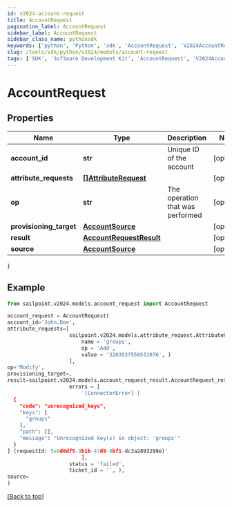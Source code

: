 ```yaml
---
id: v2024-account-request
title: AccountRequest
pagination_label: AccountRequest
sidebar_label: AccountRequest
sidebar_class_name: pythonsdk
keywords: ['python', 'Python', 'sdk', 'AccountRequest', 'V2024AccountRequest'] 
slug: /tools/sdk/python/v2024/models/account-request
tags: ['SDK', 'Software Development Kit', 'AccountRequest', 'V2024AccountRequest']
---
```


# AccountRequest


## Properties

Name | Type | Description | Notes
------------ | ------------- | ------------- | -------------
**account_id** | **str** | Unique ID of the account | [optional] 
**attribute_requests** | [**[]AttributeRequest**](attribute-request) |  | [optional] 
**op** | **str** | The operation that was performed | [optional] 
**provisioning_target** | [**AccountSource**](account-source) |  | [optional] 
**result** | [**AccountRequestResult**](account-request-result) |  | [optional] 
**source** | [**AccountSource**](account-source) |  | [optional] 
}

## Example

```python
from sailpoint.v2024.models.account_request import AccountRequest

account_request = AccountRequest(
account_id='John.Doe',
attribute_requests=[
                    sailpoint.v2024.models.attribute_request.AttributeRequest(
                        name = 'groups', 
                        op = 'Add', 
                        value = '3203537556531076', )
                    ],
op='Modify',
provisioning_target=,
result=sailpoint.v2024.models.account_request_result.AccountRequest_result(
                    errors = [
                        '[ConnectorError] [
  {
    "code": "unrecognized_keys",
    "keys": [
      "groups"
    ],
    "path": [],
    "message": "Unrecognized key(s) in object: 'groups'"
  }
] (requestId: 5e9d6df5-9b1b-47d9-9bf1-dc3a2893299e)'
                        ], 
                    status = 'failed', 
                    ticket_id = '', ),
source=
)

```
[[Back to top]](#) 

